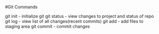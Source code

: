 #Git Commands

git init - initialize git
git status - view changes to project and status of repo
git log - view list of all changes(recent commits)
git add - add files to staging area
git commit - commit changes 